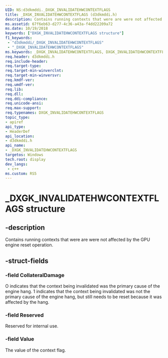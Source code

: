 ```yaml
---
UID: NS:d3dkmddi._DXGK_INVALIDATEHWCONTEXTFLAGS
title: _DXGK_INVALIDATEHWCONTEXTFLAGS (d3dkmddi.h)
description: Contains running contexts that were are were not affected by the GPU engine reset operation.
ms.assetid: 67f6eb63-d277-4c36-a43a-f4dd22209a72
ms.date: 10/19/2018
keywords: ["DXGK_INVALIDATEHWCONTEXTFLAGS structure"]
f1_keywords:
 - "d3dkmddi/_DXGK_INVALIDATEHWCONTEXTFLAGS"
 - "_DXGK_INVALIDATEHWCONTEXTFLAGS"
ms.keywords: _DXGK_INVALIDATEHWCONTEXTFLAGS, DXGK_INVALIDATEHWCONTEXTFLAGS,
req.header: d3dkmddi.h
req.include-header:
req.target-type:
req.target-min-winverclnt:
req.target-min-winversvr:
req.kmdf-ver:
req.umdf-ver:
req.lib:
req.dll:
req.ddi-compliance:
req.unicode-ansi:
req.max-support:
req.typenames: DXGK_INVALIDATEHWCONTEXTFLAGS
topic_type:
- apiref
api_type:
- HeaderDef
api_location:
- d3dkmddi.h
api_name:
- _DXGK_INVALIDATEHWCONTEXTFLAGS
targetos: Windows
tech.root: display
dev_langs:
 - c++
ms.custom: RS5
---
```


# _DXGK_INVALIDATEHWCONTEXTFLAGS structure

## -description

Contains running contexts that were are were not affected by the GPU engine reset operation.

## -struct-fields

### -field CollateralDamage

O indicates that the context being invalidated was the primary cause of the engine hang. 1 indicates that the context being invalidated was not the primary cause of the engine hang, but still needs to be reset because it was affected by the hang.

### -field Reserved

Reserved for internal use.

### -field Value

The value of the context flag.
